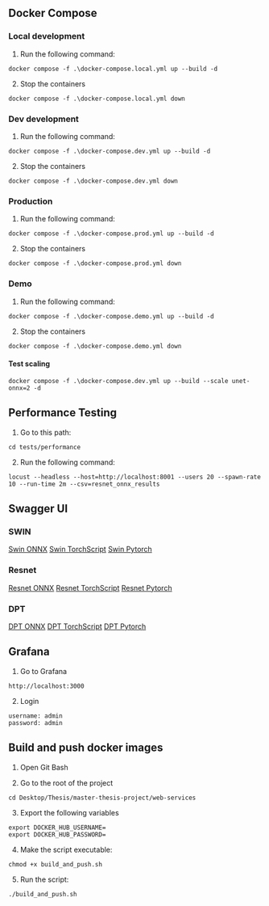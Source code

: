 ## Docker Compose

### Local development

1. Run the following command:

````text
docker compose -f .\docker-compose.local.yml up --build -d
````

2. Stop the containers

````text
docker compose -f .\docker-compose.local.yml down
````

### Dev development

1. Run the following command:

````text
docker compose -f .\docker-compose.dev.yml up --build -d
````

2. Stop the containers

````text
docker compose -f .\docker-compose.dev.yml down
````

### Production

1. Run the following command:

````text
docker compose -f .\docker-compose.prod.yml up --build -d
````

2. Stop the containers

````text
docker compose -f .\docker-compose.prod.yml down
````

### Demo

1. Run the following command:

````text
docker compose -f .\docker-compose.demo.yml up --build -d
````

2. Stop the containers

````text
docker compose -f .\docker-compose.demo.yml down
````

#### Test scaling

````text
docker compose -f .\docker-compose.dev.yml up --build --scale unet-onnx=2 -d
````

## Performance Testing

1. Go to this path:

````text
cd tests/performance
````

2. Run the following command:

````text
locust --headless --host=http://localhost:8001 --users 20 --spawn-rate 10 --run-time 2m --csv=resnet_onnx_results
````

## Swagger UI

### SWIN

[Swin ONNX](http://localhost:80/swin/onnx/docs)
[Swin TorchScript](http://localhost:80/swin/torchscript/docs)
[Swin Pytorch](http://localhost:80/swin/pytorch/docs)

### Resnet

[Resnet ONNX](http://localhost:80/resnet/onnx/docs)
[Resnet TorchScript](http://localhost:80/resnet/torchscript/docs)
[Resnet Pytorch](http://localhost:80/resnet/pytorch/docs)

### DPT

[DPT ONNX](http://localhost:80/dpt/onnx/docs)
[DPT TorchScript](http://localhost:80/dpt/torchscript/docs)
[DPT Pytorch](http://localhost:80/dpt/pytorch/docs)

## Grafana

1. Go to Grafana

````text
http://localhost:3000
````

2. Login

````text
username: admin
password: admin
````

## Build and push docker images

1. Open Git Bash

2. Go to the root of the project

````text
cd Desktop/Thesis/master-thesis-project/web-services
````

3. Export the following variables

````text
export DOCKER_HUB_USERNAME=
export DOCKER_HUB_PASSWORD=
````

4. Make the script executable:

````text
chmod +x build_and_push.sh
````

5. Run the script:

````text
./build_and_push.sh
````